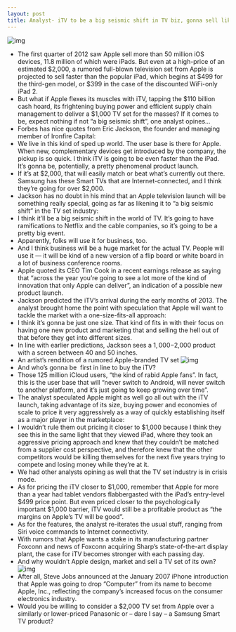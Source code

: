 ```yaml
---
layout: post
title: Analyst- iTV to be a big seismic shift in TV biz, gonna sell like hotcakes
---
```

![img](http://media.idownloadblog.com/wp-content/uploads/2011/12/itv.jpg)
* The first quarter of 2012 saw Apple sell more than 50 million iOS devices, 11.8 million of which were iPads. But even at a high-price of an estimated $2,000, a rumored full-blown television set from Apple is projected to sell faster than the popular iPad, which begins at $499 for the third-gen model, or $399 in the case of the discounted WiFi-only iPad 2.
* But what if Apple flexes its muscles with iTV, tapping the $110 billion cash hoard, its frightening buying power and efficient supply chain management to deliver a $1,000 TV set for the masses? If it comes to be, expect nothing if not “a big seismic shift”, one analyst opines…
* Forbes has nice quotes from Eric Jackson, the founder and managing member of Ironfire Capital:
* We live in this kind of sped up world. The user base is there for Apple. When new, complementary devices get introduced by the company, the pickup is so quick. I think iTV is going to be even faster than the iPad. It’s gonna be, potentially, a pretty phenomenal product launch.
* If it’s at $2,000, that will easily match or beat what’s currently out there. Samsung has these Smart TVs that are Internet-connected, and I think they’re going for over $2,000.
* Jackson has no doubt in his mind that an Apple television launch will be something really special, going as far as likening it to “a big seismic shift” in the TV set industry:
* I think it’ll be a big seismic shift in the world of TV. It’s going to have ramifications to Netflix and the cable companies, so it’s going to be a pretty big event.
* Apparently, folks will use it for business, too.
* And I think business will be a huge market for the actual TV. People will use it — it will be kind of a new version of a flip board or white board in a lot of business conference rooms.
* Apple quoted its CEO Tim Cook in a recent earnings release as saying that “across the year you’re going to see a lot more of the kind of innovation that only Apple can deliver”, an indication of a possible new product launch.
* Jackson predicted the iTV’s arrival during the early months of 2013. The analyst brought home the point with speculation that Apple will want to tackle the market with a one-size-fits-all approach:
* I think it’s gonna be just one size. That kind of fits in with their focus on having one new product and marketing that and selling the hell out of that before they get into different sizes.
* In line with earlier predictions, Jackson sees a $1,000-$2,000 product with a screen between 40 and 50 inches.
* An artist’s rendition of a rumored Apple-branded TV set
![img](http://media.idownloadblog.com/wp-content/uploads/2012/01/itv.jpg)
* And who’s gonna be  first in line to buy the iTV?
* Those 125 million iCloud users, “the kind of rabid Apple fans”. In fact, this is the user base that will “never switch to Android, will never switch to another platform, and it’s just going to keep growing over time”.
* The analyst speculated Apple might as well go all out with the iTV launch, taking advantage of its size, buying power and economies of scale to price it very aggressively as a way of quickly establishing itself as a major player in the marketplace:
* I wouldn’t rule them out pricing it closer to $1,000 because I think they see this in the same light that they viewed iPad, where they took an aggressive pricing approach and knew that they couldn’t be matched from a supplier cost perspective, and therefore knew that the other competitors would be killing themselves for the next five years trying to compete and losing money while they’re at it.
* We had other analysts opining as well that the TV set industry is in crisis mode.
* As for pricing the iTV closer to $1,000, remember that Apple for more than a year had tablet vendors flabbergasted with the iPad’s entry-level $499 price point. But even priced closer to the psychologically important $1,000 barrier, iTV would still be a profitable product as “the margins on Apple’s TV will be good”.
* As for the features, the analyst re-iterates the usual stuff, ranging from Siri voice commands to Internet connectivity.
* With rumors that Apple wants a stake in its manufacturing partner Foxconn and news of Foxconn acquiring Sharp’s state-of-the-art display plant, the case for iTV becomes stronger with each passing day.
* And why wouldn’t Apple design, market and sell a TV set of its own?
![img](http://media.idownloadblog.com/wp-content/uploads/2012/03/iPhone-introduction-200701-Apple-name-change.jpg)
* After all, Steve Jobs announced at the January 2007 iPhone introduction that Apple was going to drop “Computer” from its name to become Apple, Inc., reflecting the company’s increased focus on the consumer electronics industry.
* Would you be willing to consider a $2,000 TV set from Apple over a similarly or lower-priced Panasonic or – dare I say – a Samsung Smart TV product?

